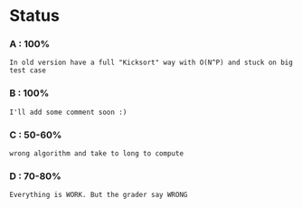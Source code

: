 # Status
### A : 100%
    In old version have a full "Kicksort" way with O(N^P) and stuck on big test case

### B : 100%
    I'll add some comment soon :)

### C : 50-60%
    wrong algorithm and take to long to compute

### D : 70-80%
    Everything is WORK. But the grader say WRONG
